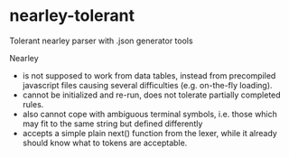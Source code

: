 # nearley-tolerant
Tolerant nearley parser with .json generator tools

Nearley
- is not supposed to work from data tables, instead from precompiled javascript files causing several difficulties (e.g. on-the-fly loading).
- cannot be initialized and re-run, does not tolerate partially completed rules.
- also cannot cope with ambiguous terminal symbols, i.e. those which may fit to the same string but defined differently
- accepts a simple plain next() function from the lexer, while it already should know what to tokens are acceptable.

